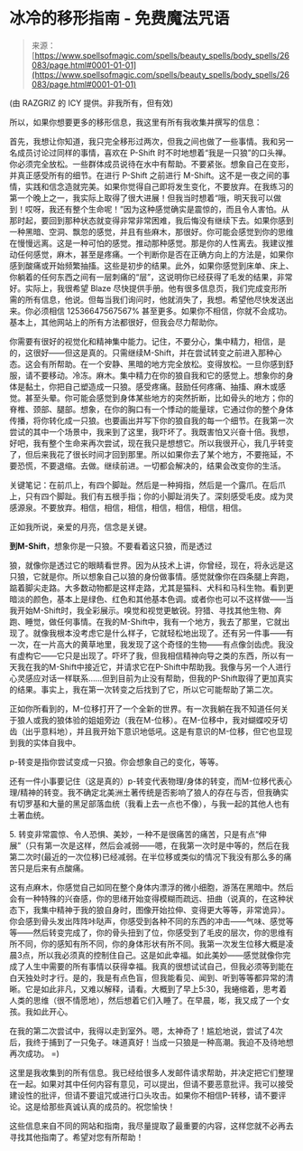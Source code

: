 <!--yml

category: 未分类

date: 2024-06-12 19:13:41

-->

# 冰冷的移形指南 - 免费魔法咒语

> 来源：[https://www.spellsofmagic.com/spells/beauty_spells/body_spells/26083/page.html#0001-01-01](https://www.spellsofmagic.com/spells/beauty_spells/body_spells/26083/page.html#0001-01-01)

(由 RAZGRIZ 的 ICY 提供。非我所有，但有效)

所以，如果你想要更多的移形信息，我这里有所有我收集并撰写的信息：

首先，我想让你知道，我只完全移形过两次，但我之间也做了一些事情。我和另一名成员讨论过同样的事情，喜欢在 P-Shift 时不时地想着“我是一只狼”的口头禅。你必须完全放松。一些群体成员说待在水中有帮助。不要紧张。想象自己在变形，并真正感受所有的细节。在进行 P-Shift 之前进行 M-Shift。这不是一夜之间的事情，实践和信念造就完美。如果你觉得自己即将发生变化，不要放弃。在我练习的第一个晚上之一，我实际上取得了很大进展！但我当时想着“哦，明天我可以做到！哎呀，我还有整个生命呢！”因为这种感觉确实是震惊的，而且令人害怕。从那时起，要回到那种状态就变得非常非常困难，我后悔没有继续下去。如果你感到一种黑暗、空洞、飘忽的感觉，并且有些麻木，那很好。你可能会感觉到你的思维在慢慢远离。这是一种可怕的感觉。推动那种感觉。那是你的人性离去。我建议推动任何感觉，麻木，甚至是疼痛。一个判断你是否在正确方向上的方法是，如果你感到酸痛或开始频繁抽搐。这些是初步的结果。此外，如果你感觉到床单、床上、你躺着的任何东西之间有一层刺痛的“层”，这说明你已经获得了毛发的结果，非常好。实际上，我很希望 Blaze 尽快提供手册。他有很多信息页，我们完成变形所需的所有信息，他说。但每当我们询问时，他就消失了，我想。希望他尽快发送出来。你必须相信 12536647567567% 甚至更多。如果你不相信，你就不会成功。基本上，其他网站上的所有方法都很好，但我会尽力帮助你。

你需要有很好的视觉化和精神集中能力。记住，不要分心，集中精力，相信，是的，这很好——但这是真的。只需继续M-Shift，并在尝试转变之前进入那种心态。这会有所帮助。在一个安静、黑暗的地方完全放松。变得放松。一旦你感到舒服，请不要移动。冷冻。麻木。集中精力在你的狼自我和它的感觉上。想象你的身体是黏土，你把自己塑造成一只狼。感受疼痛。鼓励任何疼痛、抽搐、麻木或感觉。甚至头晕。你可能会感觉到身体某些地方的突然折断，比如骨头的地方；你的脊椎、颈部、腿部。想象，在你的胸口有一个悸动的能量球，它通过你的整个身体传播，将你转化成一只狼。也要画出并写下你的狼自我的每一个细节。在我第一次尝试的其中一个场景中，我来到了这里，我吓坏了。我既害怕又兴奋十倍。我想，好吧，我有整个生命来再次尝试，现在我只是想想它。所以我很开心，我几乎转变了，但后来我花了很长时间才回到那里。所以如果你去了某个地方，不要拖延，不要恐慌，不要退缩。去做。继续前进。一切都会解决的，结果会改变你的生活。

关键笔记：在前爪上，有四个脚趾。然后是一种拇指，然后是一个露爪。在后爪上，只有四个脚趾。我们有五根手指；你的小脚趾消失了。深刻感受毛皮。成为灵感源泉。不要放弃。相信，相信，相信，相信，相信，相信，相信。

正如我所说，亲爱的月亮，信念是关键。

**到M-Shift**，想象你是一只狼。不要看着这只狼，而是透过

狼，就像你是透过它的眼睛看世界。因为从技术上讲，你曾经，现在，将永远是这只狼，它就是你。所以想象自己以狼的身份做事情。感觉就像你在四条腿上奔跑，踮着脚尖走路。大多数动物都是这样走路，尤其是猫科、犬科和马科生物。看到更暗淡的颜色，基本上是绿色、红色和其他基本色调。或者你也可以不这样做——当我开始M-Shift时，我全彩展示。嗅觉和视觉更敏锐。狩猎、寻找其他生物、奔跑、睡觉，做任何事情。在我的M-Shift中，我有一个地方，我去了那里，它就出现了。就像我根本没考虑它是什么样子，它就轻松地出现了。还有另一件事——有一次，在一片高大的黄草地里，我发现了这个奇怪的生物——有点像剑齿虎。我没有虚构它——它只是出现了。吓坏了我，但我相信精神向导之类的东西，所以有一天我在我的M-Shift中接近它，并请求它在P-Shift中帮助我。我像与另一个人进行心灵感应对话一样联系……但到目前为止没有帮助，但我的P-Shift取得了更加真实的结果。事实上，我在第一次转变之后找到了它，所以它可能帮助了第二次。

正如你所看到的，M-位移打开了一个全新的世界。有一次我躺在我不知道任何关于狼人或我的狼体验的姐姐旁边（我在M-位移）。在M-位移中，我对蝴蝶咬牙切齿（出乎意料地），并且我开始下意识地低吼。这是有意识的M-位移，但它也显现到我的实体自我中。

p-转变是指你尝试变成一只狼。你会想象自己的变化，等等。

还有一件小事要记住（这是真的）p-转变代表物理/身体的转变，而M-位移代表心理/精神的转变。我不确定北美洲土著传统是否影响了狼人的存在与否，但我确实有切罗基和大量的黑足部落血统（我看上去一点也不像），与我一起的其他人也有土著血统。

5\. 转变非常震惊、令人恐惧、美妙，一种不是很痛苦的痛苦，只是有点“伸展”（只有第一次是这样，然后会减弱——嗯，在我第一次时是中等的，然后在我第二次时(最近的一次位移)已经减弱。在半位移或类似的情况下我没有那么多的痛苦只是后来有点酸痛。

这有点麻木，你感觉自己如同在整个身体内漂浮的微小细胞，游荡在黑暗中。然后会有一种特殊的兴奋感，你的思绪开始变得模糊而疏远、扭曲（说真的，在这种状态下，我集中精神于我的狼自身时，图像开始拉伸、变得更大等等，非常诡异）。你会感到骨头发出阵阵咔哒声，你感受到各种不同的东西的冲击——气味、感觉等等——然后转变完成了，你的骨头扭到了位，你感受到了毛皮的层次，你的思维有所不同，你的感知有所不同，你的身体形状有所不同。我第一次发生位移大概是凌晨3点，所以我必须真的控制住自己。这是如此幸福。如此美妙——感觉就像你完成了人生中需要的所有事情以获得幸福。我真的很想试试自己，但我必须等到能在白天独处时才行。是的，我是有点色盲，但我能看见、闻到、听到等等都异常的清晰。它是如此非凡，又难以解释，请看。大概到了早上5:30，我蜷缩着，思考着人类的思维（很不情愿地），然后想着它们入睡了。在早晨，嘭，我又成了一个女孩。我如此开心。

在我的第二次尝试中，我得以走到室外。嗯，太神奇了！尴尬地说，尝试了4次后，我终于捕到了一只兔子。味道真好！当成一只狼是一种高潮。我迫不及待地想再次成功。 =)

这里是我收集到的所有信息。我已经给很多人发邮件请求帮助，并决定把它们整理在一起。如果对其中任何内容有意见，可以提出，但请不要恶意批评。我可以接受建设性的批评，但请不要诅咒或进行口头攻击。如果你不相信P-转移，请不要评论。这是给那些真诚认真的成员的。祝您愉快！

这些信息来自不同的网站和指南，我尽量提取了最重要的内容，这样您就不必再去寻找其他指南了。希望对您有所帮助！
